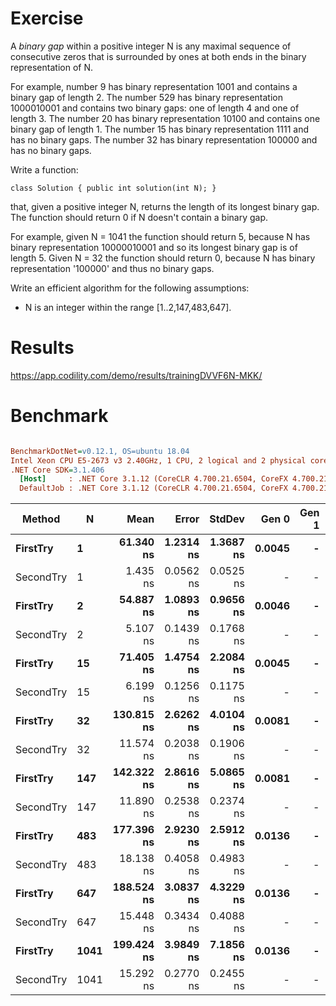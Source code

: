 ﻿# Exercise


A _binary gap_ within a positive integer N is any maximal sequence of consecutive zeros that is surrounded by ones at both ends in the binary representation of N.

For example, number 9 has binary representation 1001 and contains a binary gap of length 2. The number 529 has binary representation 1000010001 and contains two binary gaps: one of length 4 and one of length 3. The number 20 has binary representation 10100 and contains one binary gap of length 1. The number 15 has binary representation 1111 and has no binary gaps. The number 32 has binary representation 100000 and has no binary gaps.

Write a function:

```
class Solution { public int solution(int N); }
```

that, given a positive integer N, returns the length of its longest binary gap. The function should return 0 if N doesn't contain a binary gap.

For example, given N = 1041 the function should return 5, because N has binary representation 10000010001 and so its longest binary gap is of length 5. Given N = 32 the function should return 0, because N has binary representation '100000' and thus no binary gaps.

Write an efficient algorithm for the following assumptions:

- N is an integer within the range [1..2,147,483,647].

# Results
https://app.codility.com/demo/results/trainingDVVF6N-MKK/

# Benchmark

``` ini

BenchmarkDotNet=v0.12.1, OS=ubuntu 18.04
Intel Xeon CPU E5-2673 v3 2.40GHz, 1 CPU, 2 logical and 2 physical cores
.NET Core SDK=3.1.406
  [Host]     : .NET Core 3.1.12 (CoreCLR 4.700.21.6504, CoreFX 4.700.21.6905), X64 RyuJIT
  DefaultJob : .NET Core 3.1.12 (CoreCLR 4.700.21.6504, CoreFX 4.700.21.6905), X64 RyuJIT


```
|    Method |    N |       Mean |     Error |    StdDev |  Gen 0 | Gen 1 | Gen 2 | Allocated |
|---------- |----- |-----------:|----------:|----------:|-------:|------:|------:|----------:|
|  **FirstTry** |    **1** |  **61.340 ns** | **1.2314 ns** | **1.3687 ns** | **0.0045** |     **-** |     **-** |      **72 B** |
| SecondTry |    1 |   1.435 ns | 0.0562 ns | 0.0525 ns |      - |     - |     - |         - |
|  **FirstTry** |    **2** |  **54.887 ns** | **1.0893 ns** | **0.9656 ns** | **0.0046** |     **-** |     **-** |      **72 B** |
| SecondTry |    2 |   5.107 ns | 0.1439 ns | 0.1768 ns |      - |     - |     - |         - |
|  **FirstTry** |   **15** |  **71.405 ns** | **1.4754 ns** | **2.2084 ns** | **0.0045** |     **-** |     **-** |      **72 B** |
| SecondTry |   15 |   6.199 ns | 0.1256 ns | 0.1175 ns |      - |     - |     - |         - |
|  **FirstTry** |   **32** | **130.815 ns** | **2.6262 ns** | **4.0104 ns** | **0.0081** |     **-** |     **-** |     **128 B** |
| SecondTry |   32 |  11.574 ns | 0.2038 ns | 0.1906 ns |      - |     - |     - |         - |
|  **FirstTry** |  **147** | **142.322 ns** | **2.8616 ns** | **5.0865 ns** | **0.0081** |     **-** |     **-** |     **128 B** |
| SecondTry |  147 |  11.890 ns | 0.2538 ns | 0.2374 ns |      - |     - |     - |         - |
|  **FirstTry** |  **483** | **177.396 ns** | **2.9230 ns** | **2.5912 ns** | **0.0136** |     **-** |     **-** |     **216 B** |
| SecondTry |  483 |  18.138 ns | 0.4058 ns | 0.4983 ns |      - |     - |     - |         - |
|  **FirstTry** |  **647** | **188.524 ns** | **3.0837 ns** | **4.3229 ns** | **0.0136** |     **-** |     **-** |     **216 B** |
| SecondTry |  647 |  15.448 ns | 0.3434 ns | 0.4088 ns |      - |     - |     - |         - |
|  **FirstTry** | **1041** | **199.424 ns** | **3.9849 ns** | **7.1856 ns** | **0.0136** |     **-** |     **-** |     **216 B** |
| SecondTry | 1041 |  15.292 ns | 0.2770 ns | 0.2455 ns |      - |     - |     - |         - |
